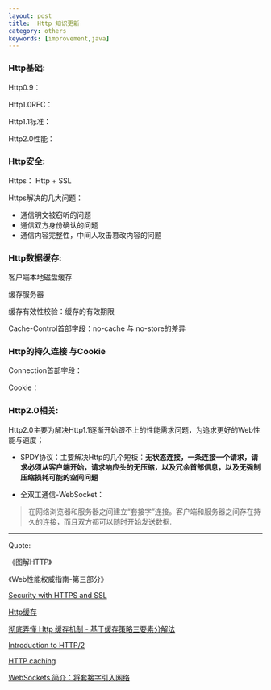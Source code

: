 ```yaml
---
layout: post
title:  Http 知识更新
category: others
keywords: [improvement,java]
---
```


### Http基础:

Http0.9：

Http1.0RFC：

Http1.1标准：

Http2.0性能：


###  Http安全:

Https： Http + SSL

Https解决的几大问题：

*  通信明文被窃听的问题      
*  通信双方身份确认的问题            
*  通信内容完整性，中间人攻击篡改内容的问题


###  Http数据缓存:   

客户端本地磁盘缓存


缓存服务器

缓存有效性校验：缓存的有效期限

Cache-Control首部字段：no-cache 与 no-store的差异


### Http的持久连接 与Cookie

Connection首部字段：


Cookie：


###  Http2.0相关:

Http2.0主要为解决Http1.1逐渐开始跟不上的性能需求问题，为追求更好的Web性能与速度；

*  SPDY协议：主要解决Http的几个短板：**无状态连接，一条连接一个请求，请求必须从客户端开始，请求响应头的无压缩，以及冗余首部信息，以及无强制压缩损耗可能的空间问题**


*  全双工通信-WebSocket：

> 在网络浏览器和服务器之间建立“套接字”连接。客户端和服务器之间存在持久的连接，而且双方都可以随时开始发送数据.



---

Quote:

《图解HTTP》

《Web性能权威指南-第三部分》

[Security with HTTPS and SSL](https://developer.android.com/training/articles/security-ssl.html)

[Http缓存](https://developers.google.com/web/fundamentals/performance/optimizing-content-efficiency/http-caching?hl=zh-cn)

[彻底弄懂 Http 缓存机制 - 基于缓存策略三要素分解法](http://mp.weixin.qq.com/s/qOMO0LIdA47j3RjhbCWUEQ)

[Introduction to HTTP/2](https://developers.google.com/web/fundamentals/performance/http2/?hl=zh-cn)


[HTTP caching](https://developer.mozilla.org/en-US/docs/Web/HTTP/Caching)

[WebSockets 简介：将套接字引入网络](https://www.html5rocks.com/zh/tutorials/websockets/basics/#toc-usetoday)
